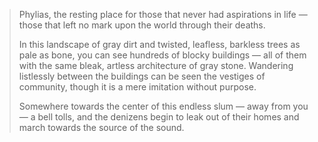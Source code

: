 > Phylias, the resting place for those that never had aspirations in life — those that left no mark upon the world through their deaths.
>
> In this landscape of gray dirt and twisted, leafless, barkless trees as pale as bone, you can see hundreds of blocky buildings — all of them with the same bleak, artless architecture of gray stone. Wandering listlessly between the buildings can be seen the vestiges of community, though it is a mere imitation without purpose.
>
> Somewhere towards the center of this endless slum — away from you — a bell tolls, and the denizens begin to leak out of their homes and march towards the source of the sound.